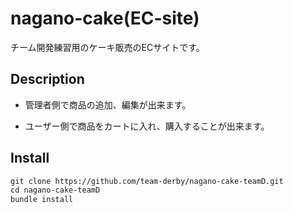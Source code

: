 # nagano-cake(EC-site)

チーム開発練習用のケーキ販売のECサイトです。

## Description

- 管理者側で商品の追加、編集が出来ます。

- ユーザー側で商品をカートに入れ、購入することが出来ます。

## Install

```vb
git clone https://github.com/team-derby/nagano-cake-teamD.git
cd nagano-cake-teamD
bundle install
```
